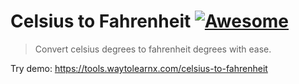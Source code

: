 # Celsius to Fahrenheit [![Awesome](https://cdn.rawgit.com/sindresorhus/awesome/d7305f38d29fed78fa85652e3a63e154dd8e8829/media/badge.svg)](https://github.com/sindresorhus/awesome)

>Convert celsius degrees to fahrenheit degrees with ease.

Try demo: https://tools.waytolearnx.com/celsius-to-fahrenheit
